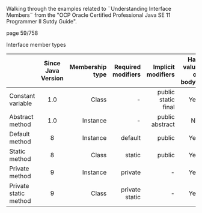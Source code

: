 Walking through the examples related to ¨Understanding Interface Members¨ from the "OCP Oracle Certified Professional Java SE 11 Programmer II Sutdy Guide".

page 59/758

Interface member types

|                       | Since Java Version | Membership type | Required modifiers |  Implicit modifiers | Has value or body? |
|:----------------------|:------------------:|----------------:|-------------------:|--------------------:|-------------------:|
| Constant variable     |        1.0         |           Class |                  - | public static final |                Yes |
| Abstract method       |        1.0         |        Instance |                  - |     public abstract |                 No |
| Default method        |         8          |        Instance |            default |              public |                Yes |
| Static method         |         8          |           Class |             static |              public |                Yes |
| Private method        |         9          |        Instance |            private |                   - |                Yes |
| Private static method |         9          |           Class |     private static |                   - |                Yes |